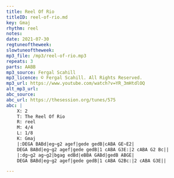 ```yaml
---
title: Reel Of Rio
titleID: reel-of-rio.md
key: Gmaj
rhythm: reel
notes: 
date: 2021-07-30
regtuneoftheweek: 
slowtuneoftheweek: 
mp3_file: /mp3/reel-of-rio.mp3
repeats: 3
parts: AABB
mp3_source: Fergal Scahill
mp3_licence: © Fergal Scahill. All Rights Reserved.
mp3_url: https://www.youtube.com/watch?v=YR_3mHtdlOQ
alt_mp3_url: 
abc_source: 
abc_url: https://thesession.org/tunes/575
abc: |
    X: 2
    T: The Reel Of Rio
    R: reel
    M: 4/4
    L: 1/8
    K: Gmaj
    |:DEGA BABd|eg~g2 agef|gede gedB|cABA GE~E2|
    DEGA BABd|eg~g2 agef|gede gedB|1 cABA G3E:|2 cABA G2 Bc||
    |:dg~g2 ag~g2|bgag edBd|eBBA GABd|gedB ABGE|
    DEGA BABd|eg~g2 agef|gede gedB|1 cABA G2Bc:|2 cABA G3E||

---
```

